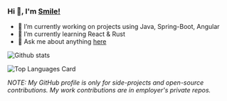 ### Hi 👋, I'm [Smile!](https://smilep.github.io)

- 🔭 I’m currently working on projects using Java, Spring-Boot, Angular
- 🌱 I’m currently learning React & Rust
- 💬 Ask me about anything [here](https://github.com/smilep/smilep/issues)

![Github stats](https://github-readme-stats.vercel.app/api?username=smilep&theme=default&show_icons=true&count_private=true)

![Top Languages Card](https://github-readme-stats.vercel.app/api/top-langs/?username=smilep&layout=compact)

*NOTE: My GitHub profile is only for side-projects and open-source contributions. My work contributions are in employer's private repos.*
